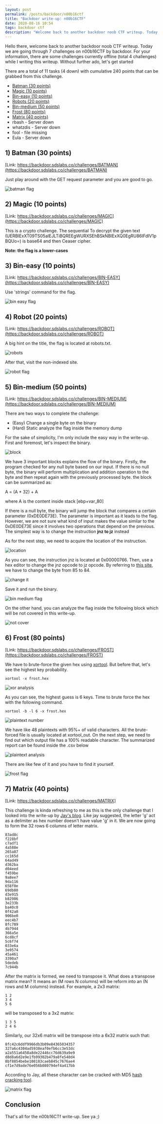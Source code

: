 ```yaml
---
layout: post
permalink: /posts/backdoor/n00b16ctf
title: "Backdoor write-up: n00b16CTF"
date: 2020-08-16 10:54
tags: backdoor ctf
description: "Welcome back to another backdoor noob CTF writeup. Today we are going through 7 challenges on n00b16CTF by backdoor"
---
```


Hello there, welcome back to another backdoor noob CTF writeup. Today we are going through 7 challenges on n00b16CTF by backdoor. For your information, there are some challenges currently offline (total 4 challenges) while I writing this writeup. Without further ado, let's get started

There are a total of 11 tasks (4 down) with cumulative 240 points that can be grabbed from this challenge.

- [Batman (30 points)](#1)
- [Magic (10 points)](#2)
- [Bin-easy (10 points)](#3)
- [Robots (20 points)]($4)
- [Bin-medium (50 points)](#5)
- [Frost (80 points)](#6)
- [Matrix (40 points)](#7)
- rbash - Server down
- whatzdis - Server down
- fool - file missing
- Eula - Server down

<span id="1"></span>

## 1) Batman (30 points)

[Link: https://backdoor.sdslabs.co/challenges/BATMAN](https://backdoor.sdslabs.co/challenges/BATMAN)

Just play around with the GET request parameter and you are good to go.

![batman flag](/assets/images/backdoor/2020-08-16-n00b16ctf/1.png)

## 2) Magic (10 points)

[Link: https://backdoor.sdslabs.co/challenges/MAGIC](https://backdoor.sdslabs.co/challenges/MAGIC)

This is a crypto challenge. The sequential To decrypt the given text (UERBIExXT09TS05aIEJLTiBQREEgWURXSEhBSkNBIExXQ0EgRU86IFdIV1pBQUo=) is base64 and then Ceaser cipher.

**Note: the flag is a lower-cases**

## 3) Bin-easy (10 points)

[Link: https://backdoor.sdslabs.co/challenges/BIN-EASY](https://backdoor.sdslabs.co/challenges/BIN-EASY)

Use 'strings' command for the flag.

![bin easy flag](/assets/images/backdoor/2020-08-16-n00b16ctf/2.png)

## 4) Robot (20 points)

[Link: https://backdoor.sdslabs.co/challenges/ROBOT](https://backdoor.sdslabs.co/challenges/ROBOT)

A big hint on the title, the flag is located at robots.txt.

![robots](/assets/images/backdoor/2020-08-16-n00b16ctf/3.png)

After that, visit the non-indexed site.

![robot flag](/assets/images/backdoor/2020-08-16-n00b16ctf/4.png)

## 5) Bin-medium (50 points)

[Link: https://backdoor.sdslabs.co/challenges/BIN-MEDIUM](https://backdoor.sdslabs.co/challenges/BIN-MEDIUM)

There are two ways to complete the challenge:

- (Easy) Change a single byte on the binary
- (Hard) Static analyze the flag inside the memory dump

For the sake of simplicity, I'm only include the easy way in the write-up. First and foremost, let's inspect the binary.

![block](/assets/images/backdoor/2020-08-16-n00b16ctf/5.png)

We have 3 important blocks explains the flow of the binary. Firstly, the program checked for any null byte based on our input. If there is no null byte, the binary will perform multiplication and addition operation to the byte and then repeat again with the previously processed byte. the block can be summarized as:

A = (A * 32) + A

where A is the content inside stack [ebp+var_80]

If there is a null byte, the binary will jump the block that compares a certain parameter (0xDE0DE73E). The parameter is important as it leads to the flag. However, we are not sure what kind of input makes the value similar to the 0xDE0DE73E since it involves two operations that depend on the previous. The simplest way is to change the instruction **jnz to jz** instead

As for the next step, we need to acquire the location of the instruction.

![location](/assets/images/backdoor/2020-08-16-n00b16ctf/6.png)

As you can see, the instruction jnz is located at 0x00000766. Then, use a hex editor to change the jnz opcode to jz opcode. By referring to [this site](http://faydoc.tripod.com/cpu/jnz.htm), we have to change the byte from 85 to 84.

![change it](/assets/images/backdoor/2020-08-16-n00b16ctf/7.png)

Save it and run the binary.

![bin medium flag](/assets/images/backdoor/2020-08-16-n00b16ctf/8.png)

On the other hand, you can analyze the flag inside the following block which will be not covered in this write-up.

![not cover](/assets/images/backdoor/2020-08-16-n00b16ctf/9.png)

## 6) Frost (80 points)

[Link: https://backdoor.sdslabs.co/challenges/FROST](https://backdoor.sdslabs.co/challenges/FROST)

We have to brute-force the given hex using [xortool](https://github.com/hellman/xortool). But before that, let's see the highest key probability.

```
xortool -x frost.hex
```

![xor analysis](/assets/images/backdoor/2020-08-16-n00b16ctf/10.png)

As you can see, the highest guess is 6 keys. Time to brute force the hex with the following command.

```
xortool -b -l 6 -x frost.hex
```

![plaintext number](/assets/images/backdoor/2020-08-16-n00b16ctf/11.png)

We have like 48 plaintexts with 95%+ of valid characters. All the brute-forced file is usually located at xortool_out. On the next step, we need to find out which output file has a 100% readable character. The summarized report can be found inside the .csv below

![plaintext analysis](/assets/images/backdoor/2020-08-16-n00b16ctf/12.png)

There are like few of it and you have to find it yourself.

![frost flag](/assets/images/backdoor/2020-08-16-n00b16ctf/13.png)

## 7) Matrix (40 points)

[Link: https://backdoor.sdslabs.co/challenges/MATRIX]

This challenge is kinda refreshing to me as this is the only challenge that I looked into the write-up by [Jay's blog](https://jaybosamiya.blogspot.com/2016/01/writeup-for-n00b16ctf.html). Like jay suggested, the letter 'g' act as a delimiter as hex number doesn't have value 'g' in it. We are now going to form the 32 rows 6 columns of letter matrix.

```
83ad8c
f228bf
c7adf1
4a588e
265a87
cc165d
64ad49
d362ba
d04eed
f459be
9a8ee7
9da116
658f0e
69db80
d3e915
b82986
3e233b
ba40c0
0f42a8
906be0
eec4b7
8fc789
4b7944
366a5e
6cd8cf
5c6f74
033e6a
3e9574
45a461
3390a7
5dedeb
7c944b
```

After the matrix is formed, we need to transpose it. What does a transpose matrix mean? It means an (M rows N columns) will be reform into an (N rows and M columns) instead. For example, a 2x3 matrix:

```
1 2
3 4
5 6
```

will be transposed to a 3x2 matrix:

```
1 3 5
2 4 6
```

Similarly, our 32x6 matrix will be transpose into a 6x32 matrix such that:

```
8fc42c6ddf9966db3b09e84365034357
327a6c4304ad5938eaf0efb6cc3e53dc
a2a551a6458a8de22446cc76d639a9e9
d8d8a6d2e9e1fb99302b479a8fe540d4
8bf8854bebe108183caeb845c7676ae4
cf1e7d9ade76e056b080794ef4a417bb
```

According to Jay, all these character can be cracked with MD5 [hash cracking tool](https://crackstation.net/).

![matrix flag](/assets/images/backdoor/2020-08-16-n00b16ctf/14.png)

## Conclusion

That's all for the n00b16CTf write-up. See ya ;)
